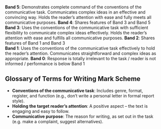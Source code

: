 **Band 5**: Demonstrates complete command of the conventions of the communicative task. Communicates complex ideas in an effective and convincing way. Holds the reader’s attention with ease and fully meets all communicative purposes.
**Band 4**: Shares features of Band 3 and Band 5  
**Band 3**: Uses the conventions of the communicative task with sufficient flexibility to communicate complex ideas effectively. Holds the reader’s attention with ease and fulfills all communicative purposes.
**Band 2**: Shares features of Band 1 and Band 3  
**Band 1**: Uses the conventions of the communicative task effectively to hold the reader’s attention. Communicates straightforward and complex ideas as appropriate.
**Band 0**: Response is totally irrelevant to the task / reader is not informed / performance is below Band 1


## Glossary of Terms for Writing Mark Scheme

- **Conventions of the communicative task**: Includes genre, format, register, and function (e.g., don’t write a personal letter in formal report style).
- **Holding the target reader’s attention**: A positive aspect – the text is engaging and easy to follow.
- **Communicative purpose**: The reason for writing, as set out in the task (e.g. make a complaint, suggest alternatives).